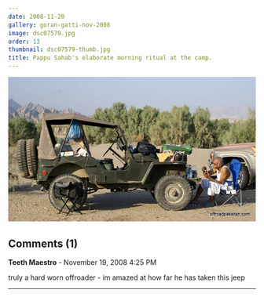```yaml
---
date: 2008-11-20
gallery: goran-gatti-nov-2008
image: dsc07579.jpg
order: 13
thumbnail: dsc07579-thumb.jpg
title: Pappu Sahab's elaborate morning ritual at the camp.
---
```


![Pappu Sahab's elaborate morning ritual at the camp.](./dsc07579.jpg)

<div id="comments">

## Comments (1)

**Teeth Maestro** - November 19, 2008  4:25 PM

truly a hard worn offroader - im amazed at how far he has taken this jeep

---

</div>